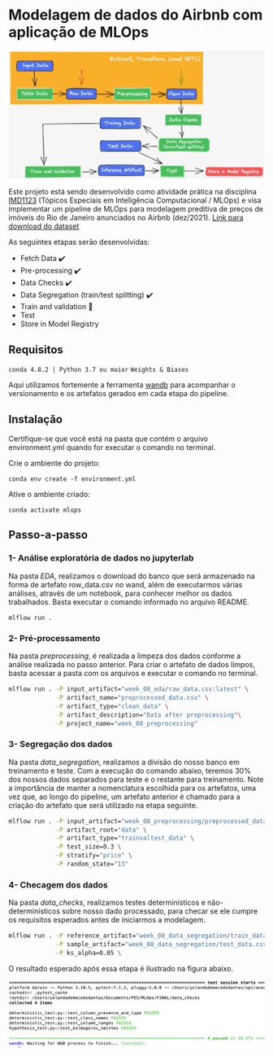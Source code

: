 # Modelagem de dados do Airbnb com aplicação de MLOps

<img src="Images/header.png" alt="mlops pipeline">

Este projeto está sendo desenvolvido como atividade prática na disciplina [IMD1123](https://github.com/ivanovitchm/mlops) (Tópicos Especiais em Inteligência Computacional / MLOps) e visa implementar um pipeline de MLOps para modelagem preditiva de preços de imóveis do Rio de Janeiro anunciados no Airbnb (dez/2021). [Link para download do dataset](http://data.insideairbnb.com/brazil/rj/rio-de-janeiro/2021-12-24/data/listings.csv.gz)

As seguintes etapas serāo desenvolvidas:
- Fetch Data :heavy_check_mark:
- Pre-processing :heavy_check_mark:
- Data Checks :heavy_check_mark:
- Data Segregation (train/test splitting) :heavy_check_mark:
- Train and validation :small_red_triangle:
- Test 
- Store in Model Registry 

## Requisitos

`conda 4.8.2 | Python 3.7 ou maior`
`Weights & Biases`

Aqui utilizamos fortemente a ferramenta [wandb](https://wandb.ai/site) para acompanhar o versionamento e os artefatos gerados em cada etapa do pipeline.


## Instalação

Certifique-se que você está na pasta que contém o arquivo environment.yml quando for executar o comando no terminal.

Crie o ambiente do projeto:
```
conda env create -f environment.yml
```

Ative o ambiente criado:
```
conda activate mlops
```

## Passo-a-passo

### 1- Análise exploratória de dados no jupyterlab

Na pasta *EDA*, realizamos o download do banco que será armazenado na forma de artefato row_data.csv no wand, além de executarmos várias análises, através de um notebook, para conhecer melhor os dados trabalhados. Basta executar o comando informado no arquivo README.

```
mlflow run .
```

### 2- Pré-processamento

Na pasta *preprocessing*, é realizada a limpeza dos dados conforme a análise realizada no passo anterior. Para criar o artefato de dados limpos, basta acessar a pasta com os arquivos e executar o comando no terminal.

```bash
mlflow run . -P input_artifact="week_08_eda/raw_data.csv:latest" \
             -P artifact_name="preprocessed_data.csv" \
             -P artifact_type="clean_data" \
             -P artifact_description="Data after preprocessing"\
             -P project_name="week_08_preprocessing"
```

### 3- Segregação dos dados

Na pasta *data_segregation*, realizamos a divisão do nosso banco em treinamento e teste. Com a execução do comando abaixo, teremos 30% dos nossos dados separados para teste e o restante para treinamento. Note a importância de manter a nomenclatura escolhida para os artefatos, uma vez que, ao longo do pipeline, um artefato anterior é chamado para a criação do artefato que será utilizado na etapa seguinte.

```bash
mlflow run . -P input_artifact="week_08_preprocessing/preprocessed_data.csv:latest" \
             -P artifact_root="data" \
             -P artifact_type="trainvaltest_data" \
             -P test_size=0.3 \
             -P stratify="price" \
             -P random_state="13"
```

### 4- Checagem dos dados

Na pasta *data_checks*, realizamos testes determinísticos e não-determinísticos sobre nosso dado processado, para checar se ele cumpre os requisitos esperados antes de iniciarmos a modelagem.

```bash
mlflow run . -P reference_artifact="week_08_data_segregation/train_data.csv:latest" \
             -P sample_artifact="week_08_data_segregation/test_data.csv:latest" \
             -P ks_alpha=0.05 \
```

O resultado esperado após essa etapa é ilustrado na figura abaixo.
<center><img width="800" src="Images/terminal.png"></center>
